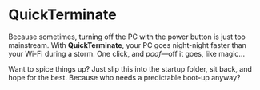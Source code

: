 # QuickTerminate
Because sometimes, turning off the PC with the power button is just too mainstream. With **QuickTerminate**, your PC goes night-night faster than your Wi-Fi during a storm. One click, and *poof*—off it goes, like magic... 

Want to spice things up? Just slip this into the startup folder, sit back, and hope for the best. Because who needs a predictable boot-up anyway?
